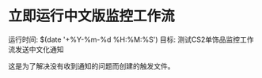 # 立即运行中文版监控工作流

运行时间: $(date '+%Y-%m-%d %H:%M:%S')
目标: 测试CS2单饰品监控工作流发送中文化通知

这是为了解决没有收到通知的问题而创建的触发文件。